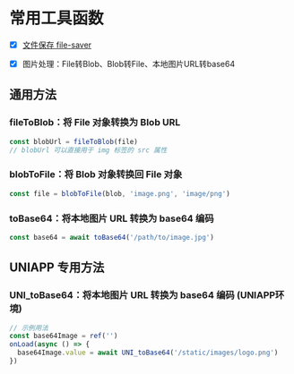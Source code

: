 # 常用工具函数
- [x] [文件保存 file-saver](https://www.npmjs.com/package/file-saver/v/2.0.5)
- [x] 图片处理：File转Blob、Blob转File、本地图片URL转base64


## 通用方法

### fileToBlob：将 File 对象转换为 Blob URL

```javascript
const blobUrl = fileToBlob(file)
// blobUrl 可以直接用于 img 标签的 src 属性
```

### blobToFile：将 Blob 对象转换回 File 对象

```javascript
const file = blobToFile(blob, 'image.png', 'image/png')
```

### toBase64：将本地图片 URL 转换为 base64 编码

```javascript
const base64 = await toBase64('/path/to/image.jpg')
```

## UNIAPP 专用方法

### UNI_toBase64：将本地图片 URL 转换为 base64 编码 (UNIAPP环境)

```javascript
// 示例用法
const base64Image = ref('')
onLoad(async () => {
  base64Image.value = await UNI_toBase64('/static/images/logo.png')
})
```
